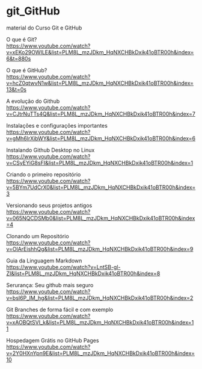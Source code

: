 # git_GitHub
 material do Curso Git e GitHub

O que é Git? <br> 
 https://www.youtube.com/watch?v=xEKo29OWILE&list=PLM8L_mzJDkm_HqNXCHBkDxik41oBTR00h&index=6&t=880s

O que é GitHub? <br>
https://www.youtube.com/watch?v=hcZ0qtwvN1w&list=PLM8L_mzJDkm_HqNXCHBkDxik41oBTR00h&index=13&t=0s

A evolução do Github <br>
https://www.youtube.com/watch?v=CJtrNuTTs4Q&list=PLM8L_mzJDkm_HqNXCHBkDxik41oBTR00h&index=7

Instalações e configurações importantes <br>
https://www.youtube.com/watch?v=gMh6lrXibWY&list=PLM8L_mzJDkm_HqNXCHBkDxik41oBTR00h&index=6

Instalando Github Desktop no Linux <br>
https://www.youtube.com/watch?v=CSyEYiG8sFI&list=PLM8L_mzJDkm_HqNXCHBkDxik41oBTR00h&index=1

Criando o primeiro repositório <br>
https://www.youtube.com/watch?v=5BYm7UdCrX0&list=PLM8L_mzJDkm_HqNXCHBkDxik41oBTR00h&index=3

Versionando seus projetos antigos <br>
https://www.youtube.com/watch?v=065NQCDSMb0&list=PLM8L_mzJDkm_HqNXCHBkDxik41oBTR00h&index=4

Clonando um Repositório <br>
https://www.youtube.com/watch?v=OlArEishhQg&list=PLM8L_mzJDkm_HqNXCHBkDxik41oBTR00h&index=9

Guia da Linguagem Markdown <br>
https://www.youtube.com/watch?v=LntSB-gl-ZI&list=PLM8L_mzJDkm_HqNXCHBkDxik41oBTR00h&index=8

Serurança: Seu github mais seguro <br>
https://www.youtube.com/watch?v=bsI6P_IM_hg&list=PLM8L_mzJDkm_HqNXCHBkDxik41oBTR00h&index=2

Git Branches de forma fácil e com exemplo <br>
https://www.youtube.com/watch?v=xAOBQtSVI_k&list=PLM8L_mzJDkm_HqNXCHBkDxik41oBTR00h&index=11

Hospedagem Grátis no GitHub Pages <br>
https://www.youtube.com/watch?v=2Y0HXnYpn9E&list=PLM8L_mzJDkm_HqNXCHBkDxik41oBTR00h&index=10
